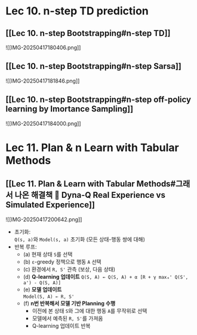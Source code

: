 # Lec 10. n-step TD prediction
## [[Lec 10. n-step Bootstrapping#n-step TD]]
![[IMG-20250417180406.png]]

## [[Lec 10. n-step Bootstrapping#n-step Sarsa]]
![[IMG-20250417181846.png]]

## [[Lec 10. n-step Bootstrapping#n-step off-policy learning by Imortance Sampling]]
![[IMG-20250417184000.png]]


# Lec 11. Plan & n Learn with Tabular Methods

## [[Lec 11. Plan & Learn with Tabular Methods#그래서 나온 해결책 📌 Dyna-Q Real Experience vs Simulated Experience]]
![[IMG-20250417200642.png]]
- 초기화:  
    `Q(s, a)`와 `Model(s, a)` 초기화 (모든 상태-행동 쌍에 대해)
- 반복 루프:
    - (a) 현재 상태 `S`를 선택
    - (b) `ε`-greedy 정책으로 행동 `A` 선택
    - (c) 환경에서 `R, S'` 관측 (보상, 다음 상태)
    - (d) **Q-learning 업데이트**
        `Q(S, A) ← Q(S, A) + α [R + γ maxₐ' Q(S', a') - Q(S, A)]`
    - (e) **모델 업데이트**  
        `Model(S, A) ← R, S'`
    - (f) **n번 반복해서 모델 기반 Planning 수행**
        - 이전에 본 상태 `S`와 그에 대한 행동 `A`를 무작위로 선택
        - 모델에서 예측된 `R, S'`를 가져옴
        - Q-learning 업데이트 반복
